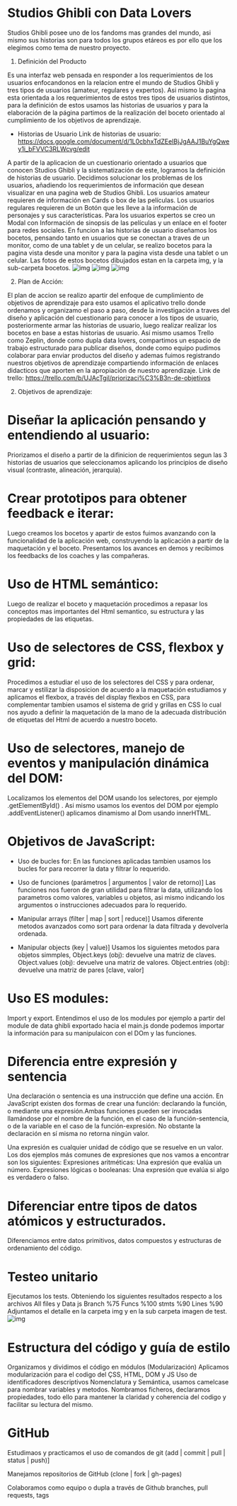 # Studios Ghibli con Data Lovers #

Studios Ghibli posee uno de los fandoms mas grandes del mundo, asi mismo sus historias son para todos los grupos etáreos es por ello que los elegimos como tema de nuestro proyecto.

1. Definición del Producto

Es una interfaz web pensada en responder a los requerimientos de los usuarios enfocandonos en la relacion entre el mundo de Studios Ghibli y tres tipos de usuarios (amateur, regulares y expertos). Asi mismo la pagina esta orientada a los requerimientos de estos tres tipos de usuarios distintos, para la definición de estos usamos las historias de usuarios y para la elaboración de la página partimos de la realización del boceto orientado al cumplimiento de los objetivos de aprendizaje.

* Historias de Usuario
Link de historias de usuario: https://docs.google.com/document/d/1L0cbhxTdZEeIBjJgAAJ1BuYgQwey1i_bFVVC3RLWcvg/edit

A partir de la aplicacion de un cuestionario orientado a usuarios que conocen Studios Ghibli y la sistematización de este, logramos la definición de historias de usuario. Decidimos solucionar los problemas de los usuarios, añadiendo los requerimientos de información que desean visualizar en una pagina web de Studios Ghibli. Los usuarios amateur requieren de información en Cards o box de las películas. Los usuarios regulares requieren de un Botón que les lleve a la información de personajes y sus características. Para los usuarios expertos se creo un Modal con Información de sinopsis de las películas y un enlace en el footer para redes sociales. En funcion a las historias de usuario diseñamos los bocetos, pensando tanto en usuarios que se conectan a traves de un monitor, como de una tablet y de un celular, se realizo bocetos para la pagina vista desde una monitor y para la pagina vista desde una tablet o un celular. Las fotos de estos bocetos dibujados estan en la carpeta img, y la sub-carpeta bocetos.
![img](./img/bocetofinal.png)
![img](./img/bocetocelular.jpg)
![img](./img/boceto1.png)

2. Plan de Acción: 

El plan de accion se realizo apartir del enfoque de cumplimiento de objetivos de aprendizaje para esto usamos el aplicativo trello donde ordenamos y organizamo el paso a paso, desde la investigación a traves del diseño y aplicación del cuestionario para conocer a los tipos de usuario, posteriormente armar las historias de usuario, luego realizar realizar los bocetos en base a estas historias de usuario. Así mismo usamos Trello como Zeplin, donde como dupla data lovers, compartimos un espacio de trabajo estructurado para publicar diseños, donde como equipo pudimos colaborar para enviar productos del diseño y ademas fuimos registrando nuestros objetivos de aprendizaje compartiendo información de enlaces didacticos que aporten en la apropiación de nuestro aprendizaje. 
Link de trello: https://trello.com/b/UJAcTgil/priorizaci%C3%B3n-de-objetivos



2. Objetivos de aprendizaje:


# Diseñar la aplicación pensando y entendiendo al usuario: 

Priorizamos el diseño a partir de la difinicion de requerimientos segun las 3 historias de usuarios que seleccionamos  aplicando los principios de diseño visual (contraste, alineación, jerarquía).

# Crear prototipos para obtener feedback e iterar: 

Luego creamos los bocetos y apartir de estos fuimos avanzando con la funcionalidad de la aplicación web, construyendo la aplicación a partir de la maquetación y el boceto. Presentamos los avances en demos y recibimos los feedbacks de los coaches y las compañeras.

# Uso de HTML semántico:

Luego de realizar el boceto y maquetación procedimos a repasar los conceptos mas importantes del Html semantico, su estructura y las propiedades de las etiquetas.

# Uso de selectores de CSS, flexbox y grid:

Procedimos a estudiar el uso de los selectores del CSS y para ordenar, marcar y estilizar la disposicion de acuerdo a la maquetación estudiamos y aplicamos el flexbox, a través del display flexbos en CSS, para complementar tambien usamos el sistema de grid y grillas en CSS lo cual nos ayudo a definir la maquetación de la mano de la adecuada distribución de etiquetas del Html de acuerdo a nuestro boceto.

# Uso de selectores, manejo de eventos y manipulación dinámica del DOM:
Localizamos los elementos del DOM usando los selectores, por ejemplo .getElementById() . Asi mismo usamos los eventos del DOM por ejemplo .addEventListener() aplicamos dinamismo al Dom usando innerHTML.


# Objetivos de JavaScript:
   * Uso de bucles for: 
   En las funciones aplicadas tambien usamos los bucles for para recorrer la data y filtrar lo requerido.

   * Uso de funciones (parámetros | argumentos | valor de retorno)]
   Las funciones nos fueron de gran utilidad para filtrar la data, utilizando los parametros como valores, variables u objetos, asi mismo indicando los argumentos o instrucciones adecuados para lo requerido.

   * Manipular arrays (filter | map | sort | reduce)]
   Usamos diferente metodos avanzados como sort para ordenar la data filtrada y devolverla ordenada.

   * Manipular objects (key | value)]
   Usamos los siguientes metodos para objetos simmples, Object.keys (obj): devuelve una matriz de claves.
  Object.values ​​(obj): devuelve una matriz de valores. Object.entries (obj): devuelve una matriz de pares [clave, valor]

# Uso ES modules: 
   Import y export. Entendimos el uso de los modules por ejemplo a partir del module de data ghibli exportado hacia el main.js donde podemos importar la información para su manipulaicon con el DOm y las funciones. 

# Diferencia entre expresión y sentencia
   Una declaración o sentencia es una instrucción que define una acción. En JavaScript existen dos formas de crear una función: declarando la función, o mediante una expresión.Ambas funciones pueden ser invocadas llamándose por el nombre de la función, en el caso de la función-sentencia, o de la variable en el caso de la función-expresión. No obstante la declaración en sí misma no retorna ningún valor.
   
   Una expresión es cualquier unidad de código que se resuelve en un valor. Los dos ejemplos más comunes de expresiones que nos vamos a encontrar son los siguientes:
   Expresiones aritméticas: Una expresión que evalúa un número. Expresiones lógicas o booleanas: Una expresión que evalúa si algo es verdadero o falso.

# Diferenciar entre tipos de datos atómicos y estructurados.
   Diferenciamos entre datos primitivos, datos compuestos y estructuras de ordenamiento del código.

# Testeo unitario

  Ejecutamos los tests. Obteniendo los siguientes resultados respecto a los archivos All files y Data js
  Branch %75
  Funcs  %100
  stmts  %90
  Lines  %90
  Adjuntamos el detalle en la carpeta img  y en la sub carpeta imagen de test.   
  ![img](./img/imagentest.png)
   
 

# Estructura del código y guía de estilo

  Organizamos y dividimos el código en módulos (Modularización)
  Aplicamos modularización para el codigo del ÇSS, HTML, DOM y JS
  Uso de identificadores descriptivos Nomenclatura y Semántica, usamos camelcase para nombrar variables y metodos. Nombramos ficheros, declaramos propiedades, todo ello para mantener la claridad y coherencia del codigo y facilitar su lectura del mismo.

# GitHub
  Estudimaos y practicamos el uso de comandos de git (add | commit | pull | status | push)]

  Manejamos repositorios de GitHub (clone | fork | gh-pages)

  Colaboramos como equipo o dupla a través de Github branches, pull requests, tags


